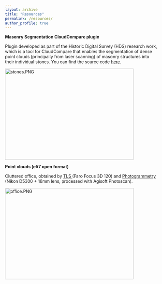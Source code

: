 ```yaml
---
layout: archive
title: "Resources"
permalink: /resources/
author_profile: true
---
```


<strong>Masonry Segmentation CloudCompare plugin</strong>

Plugin developed as part of the Historic Digital Survey (HDS) research work, which is a tool for CloudCompare that enables the segmentation of dense point clouds (principally from laser scanning) of masonry structures into their individual stones. You can find the source code <a href="https://github.com/CyberbuildLab/masonry-cc">here</a>.

<img class="  wp-image-774 aligncenter" src="https://beyondthepointclouds.files.wordpress.com/2020/10/stones.png" alt="stones.PNG" width="425" height="300" />

<strong>Point clouds (e57 open format)</strong>

Cluttered office, obtained by <a href="https://drive.google.com/open?id=1suTdK1oXPRy1WowPxz7jP07g1fC7AK7T">TLS </a>(Faro Focus 3D 120) and <a href="https://drive.google.com/open?id=1oXzW1aNpeeGBzmhGH3QdD2Rg5r9vKBfE">Photogrammetry </a>(Nikon D5300 + 16mm lens, processed with Agisoft Photoscan).

<img class="  wp-image-774 aligncenter" src="https://beyondthepointclouds.files.wordpress.com/2019/02/office-1.png" alt="office.PNG" width="425" height="300" />

 

